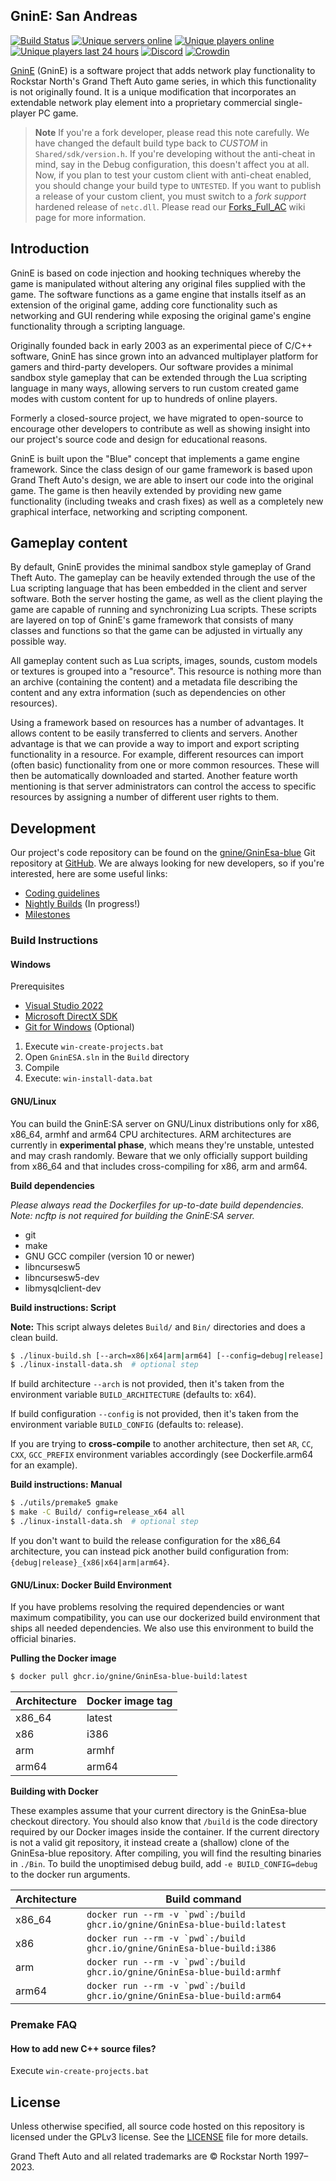 ## GninE: San Andreas 

[![Build Status](https://github.com/gnine/GninEsa-blue/workflows/Build/badge.svg?event=push&branch=master)](https://github.com/gnine/GninEsa-blue/actions?query=branch%3Amaster+event%3Apush) [![Unique servers online](https://img.shields.io/endpoint?url=https%3A%2F%2Fgnine.com%2Fapi%2Fservers-shields.io.json)](https://community.gnine.com/index.php?p=servers) [![Unique players online](https://img.shields.io/endpoint?url=https%3A%2F%2Fgnine.com%2Fapi%2Fplayers-shields.io.json)](https://gnine.com) [![Unique players last 24 hours](https://img.shields.io/endpoint?url=https%3A%2F%2Fgnine.com%2Fapi%2Funique-players-shields.io.json)](https://gnine.com) [![Discord](https://img.shields.io/discord/278474088903606273?label=discord&logo=discord)](https://discord.com/invite/GninEsa) [![Crowdin](https://badges.crowdin.net/e/f5dba7b9aa6594139af737c85d81d3aa/localized.svg)](https://gnine.crowdin.com/gnine)

[GninE](https://www.gnine.com/) (GninE) is a software project that adds network play functionality to Rockstar North's Grand Theft Auto game series, in which this functionality is not originally found. It is a unique modification that incorporates an extendable network play element into a proprietary commercial single-player PC game.

> **Note**
> If you're a fork developer, please read this note carefully. We have changed the default build type back to *CUSTOM* in `Shared/sdk/version.h`. If you're developing without the anti-cheat in mind, say in the Debug configuration, this doesn't affect you at all. Now, if you plan to test your custom client with anti-cheat enabled, you should change your build type to `UNTESTED`. If you want to publish a release of your custom client, you must switch to a *fork support* hardened release of `netc.dll`.
> Please read our [Forks_Full_AC](https://wiki.gnine.com/wiki/Forks_Full_AC) wiki page for more information.

## Introduction

GninE is based on code injection and hooking techniques whereby the game is manipulated without altering any original files supplied with the game. The software functions as a game engine that installs itself as an extension of the original game, adding core functionality such as networking and GUI rendering while exposing the original game's engine functionality through a scripting language.

Originally founded back in early 2003 as an experimental piece of C/C++ software, GninE has since grown into an advanced multiplayer platform for gamers and third-party developers. Our software provides a minimal sandbox style gameplay that can be extended through the Lua scripting language in many ways, allowing servers to run custom created game modes with custom content for up to hundreds of online players.

Formerly a closed-source project, we have migrated to open-source to encourage other developers to contribute as well as showing insight into our project's source code and design for educational reasons.

GninE is built upon the "Blue" concept that implements a game engine framework. Since the class design of our game framework is based upon Grand Theft Auto's design, we are able to insert our code into the original game. The game is then heavily extended by providing new game functionality (including tweaks and crash fixes) as well as a completely new graphical interface, networking and scripting component.

## Gameplay content

By default, GninE provides the minimal sandbox style gameplay of Grand Theft Auto. The gameplay can be heavily extended through the use of the Lua scripting language that has been embedded in the client and server software. Both the server hosting the game, as well as the client playing the game are capable of running and synchronizing Lua scripts. These scripts are layered on top of GninE's game framework that consists of many classes and functions so that the game can be adjusted in virtually any possible way.

All gameplay content such as Lua scripts, images, sounds, custom models or textures is grouped into a "resource". This resource is nothing more than an archive (containing the content) and a metadata file describing the content and any extra information (such as dependencies on other resources).

Using a framework based on resources has a number of advantages. It allows content to be easily transferred to clients and servers. Another advantage is that we can provide a way to import and export scripting functionality in a resource. For example, different resources can import (often basic) functionality from one or more common resources. These will then be automatically downloaded and started. Another feature worth mentioning is that server administrators can control the access to specific resources by assigning a number of different user rights to them.

## Development

Our project's code repository can be found on the [gnine/GninEsa-blue](https://github.com/gnine/GninEsa-blue/) Git repository at [GitHub](https://github.com/). We are always looking for new developers, so if you're interested, here are some useful links:

* [Coding guidelines](https://github.com/multitheftauto/mtasa-blue/blob/master/CONTRIBUTING.md#contributors-guide)
* [Nightly Builds](https://nightly.gnine.com/) (In progress!)
* [Milestones](https://github.com/GninE-MP/GinnE/milestones)

### Build Instructions

#### Windows

Prerequisites
- [Visual Studio 2022](https://visualstudio.microsoft.com/vs/)
- [Microsoft DirectX SDK](https://wiki.gnine.com/wiki/Compiling_GninESA#Microsoft_DirectX_SDK)
- [Git for Windows](https://git-scm.com/download/win) (Optional)

1. Execute `win-create-projects.bat`
2. Open `GninESA.sln` in the `Build` directory
3. Compile
4. Execute: `win-install-data.bat`

#### GNU/Linux

You can build the GninE:SA server on GNU/Linux distributions only for x86, x86_64, armhf and arm64 CPU architectures. ARM architectures are currently in **experimental phase**, which means they're unstable, untested and may crash randomly. Beware that we only officially support building from x86_64 and that includes cross-compiling for x86, arm and arm64.

**Build dependencies**

*Please always read the Dockerfiles for up-to-date build dependencies.*  
*Note: ncftp is not required for building the GninE:SA server.*

- git
- make
- GNU GCC compiler (version 10 or newer)
- libncursesw5
- libncursesw5-dev
- libmysqlclient-dev

**Build instructions: Script**

**Note:** This script always deletes `Build/` and `Bin/` directories and does a clean build.

```sh
$ ./linux-build.sh [--arch=x86|x64|arm|arm64] [--config=debug|release]
$ ./linux-install-data.sh  # optional step
```

If build architecture `--arch` is not provided, then it's taken from the environment variable `BUILD_ARCHITECTURE` (defaults to: x64).

If build configuration `--config` is not provided, then it's taken from the environment variable `BUILD_CONFIG` (defaults to: release).

If you are trying to **cross-compile** to another architecture, then set `AR`, `CC`, `CXX`, `GCC_PREFIX` environment variables accordingly (see Dockerfile.arm64 for an example).

**Build instructions: Manual**

```sh
$ ./utils/premake5 gmake
$ make -C Build/ config=release_x64 all
$ ./linux-install-data.sh  # optional step
```

If you don't want to build the release configuration for the x86_64 architecture, you can instead pick another build configuration from: `{debug|release}_{x86|x64|arm|arm64}`.

#### GNU/Linux: Docker Build Environment

If you have problems resolving the required dependencies or want maximum compatibility, you can use our dockerized build environment that ships all needed dependencies. We also use this environment to build the official binaries.

**Pulling the Docker image**

```sh
$ docker pull ghcr.io/gnine/GninEsa-blue-build:latest
```

| Architecture | Docker image tag |
| ------------ | ---------------- |
| x86_64       | latest           |
| x86          | i386             |
| arm          | armhf            |
| arm64        | arm64            |

**Building with Docker**

These examples assume that your current directory is the GninEsa-blue checkout directory. You should also know that `/build` is the code directory required by our Docker images inside the container. If the current directory is not a valid git repository, it instead create a (shallow) clone of the GninEsa-blue repository. After compiling, you will find the resulting binaries in `./Bin`. To build the unoptimised debug build, add `-e BUILD_CONFIG=debug` to the docker run arguments.

| Architecture | Build command                                                                          |
| ------------ | -------------------------------------------------------------------------------------- |
| x86_64       | ``` docker run --rm -v `pwd`:/build ghcr.io/gnine/GninEsa-blue-build:latest ``` |
| x86          | ``` docker run --rm -v `pwd`:/build ghcr.io/gnine/GninEsa-blue-build:i386 ```   |
| arm          | ``` docker run --rm -v `pwd`:/build ghcr.io/gnine/GninEsa-blue-build:armhf ```  |
| arm64        | ``` docker run --rm -v `pwd`:/build ghcr.io/gnine/GninEsa-blue-build:arm64 ```  |

### Premake FAQ

#### How to add new C++ source files?

Execute `win-create-projects.bat`

## License

Unless otherwise specified, all source code hosted on this repository is licensed under the GPLv3 license. See the [LICENSE](./LICENSE) file for more details.

Grand Theft Auto and all related trademarks are © Rockstar North 1997–2023.
